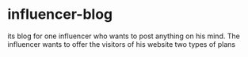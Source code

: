 # influencer-blog
its blog for one influencer who wants to post anything on his mind. The influencer wants to offer the visitors of his website two types of plans
